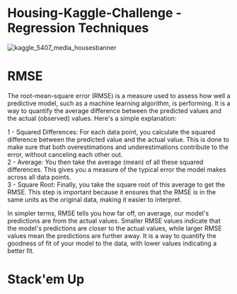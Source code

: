# Housing-Kaggle-Challenge - Regression Techniques
![kaggle_5407_media_housesbanner](https://github.com/UKVeteran/Housing-Kaggle-Challenge---LW-2023/assets/39216339/a556ebb9-190a-48aa-b083-566cce1fc8be)

# RMSE

The root-mean-square error (RMSE) is a measure used to assess how well a predictive model, such as a machine learning algorithm, is performing. 
It is a way to quantify the average difference between the predicted values and the actual (observed) values. Here's a simple explanation:

1 - Squared Differences: For each data point, you calculate the squared difference between the predicted value and the actual value. This is done to make sure that both overestimations and underestimations contribute to the error, without canceling each other out. <br>
2 - Average: You then take the average (mean) of all these squared differences. This gives you a measure of the typical error the model makes across all data points.<br>
3 - Square Root: Finally, you take the square root of this average to get the RMSE. This step is important because it ensures that the RMSE is in the same units as the original data, making it easier to interpret.

In simpler terms, RMSE tells you how far off, on average, our model's predictions are from the actual values. Smaller RMSE values indicate that the model's predictions are closer to the actual values, while larger RMSE values mean the predictions are further away. 
It is a way to quantify the goodness of fit of your model to the data, with lower values indicating a better fit.

# Stack'em Up

